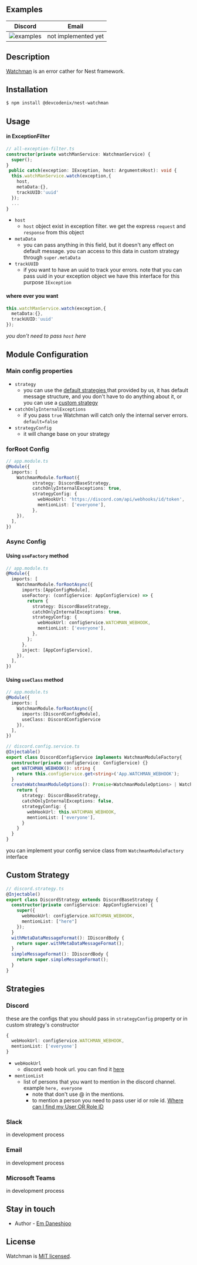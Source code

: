 [//]: # (TODO update readme)
## Examples
| Discord                                    | Email                |
|--------------------------------------------|----------------------|
| ![examples](resources/discord-example.png) | not implemented  yet |

## Description

[Watchman](https://github.com/devcodenix/nest-watchman) is an error cather for Nest framework.

## Installation

```bash
$ npm install @devcodenix/nest-watchman
```
## Usage
#### in ExceptionFilter 
```ts
// all-exception-filter.ts 
constructor(private watchManService: WatchmanService) {
  super();
}
 public catch(exception: IException, host: ArgumentsHost): void {
  this.watchManService.watch(exception,{
    host,
    metaData:{},
    trackUUID:'uuid'
  });
  ...
}
```
- `host` 
  - `host` object exist in exception filter. we get the express `request` and `response` from this object
- `metaData`
  - you can pass anything in this field, but it doesn't any effect on default message. you can access to this data in custom strategy through `super.metaData`
- `trackUUID`
  - if you want to have an uuid to track your errors. note that you can pass uuid in your exception object we have this interface for this purpose `IException` 
#### where ever you want
```ts
this.watchManService.watch(exception,{
  metaData:{},
  trackUUID:'uuid'
});
```
_you don't need to pass `host` here_
## Module Configuration
### Main config properties
- `strategy`
    - you can use the [ default strategies ](#strategies) that provided by us, it has default message structure, and you don't have to do anything about it, or you can use a [custom strategy](#custom-strategy)
- `catchOnlyInternalExceptions`
    - if you pass `true` Watchman will catch only the internal server errors. `default=false`
- `strategyConfig`
    - it will change base on your strategy
### forRoot Config
```ts
// app.module.ts
@Module({
  imports: [
    WatchmanModule.forRoot({
          strategy: DiscordBaseStrategy,
          catchOnlyInternalExceptions: true,
          strategyConfig: {
            webHookUrl: 'https://discord.com/api/webhooks/id/token',
            mentionList: ['everyone'],
          },
    }),
  ],
})
```
### Async Config
#### Using `useFactory` method
```ts
// app.module.ts
@Module({
  imports: [
    WatchmanModule.forRootAsync({
      imports:[AppConfigModule],
      useFactory: (configService: AppConfigService) => {
        return {
          strategy: DiscordBaseStrategy,
          catchOnlyInternalExceptions: true,
          strategyConfig: {
            webHookUrl: configService.WATCHMAN_WEBHOOK,
            mentionList: ['everyone'],
          },
        };
      },
      inject: [AppConfigService],
    }),
  ],
})
```
#### Using `useClass` method
```ts
// app.module.ts
@Module({
  imports: [
    WatchmanModule.forRootAsync({
      imports:[DiscordConfigModule],
      useClass: DiscordConfigService
    }),
  ],
})

// discord.config.service.ts
@Injectable()
export class DiscordConfigService implements WatchmanModuleFactory{
  constructor(private configService: ConfigService) {}
  get WATCHMAN_WEBHOOK(): string {
    return this.configService.get<string>('App.WATCHMAN_WEBHOOK');
  }
  createWatchmanModuleOptions(): Promise<WatchmanModuleOptions> | WatchmanModuleOptions {
    return {
      strategy: DiscordBaseStrategy,
      catchOnlyInternalExceptions: false,
      strategyConfig: {
        webHookUrl: this.WATCHMAN_WEBHOOK,
        mentionList: ['everyone'],
      }
    }
  }
}
```
you can implement your config service class from `WatchmanModuleFactory` interface


## Custom Strategy
```ts
// discord.strategy.ts
@Injectable()
export class DiscordStrategy extends DiscordBaseStrategy {
  constructor(private configService: AppConfigService) {
    super({
      webHookUrl: configService.WATCHMAN_WEBHOOK,
      mentionList: ["here"]
    });
  }
  withMetaDataMessageFormat(): IDiscordBody {
    return super.withMetaDataMessageFormat();
  }
  simpleMessageFormat(): IDiscordBody {
    return super.simpleMessageFormat();
  }
}
```

## Strategies
### Discord

these are the configs that you should pass in `strategyConfig` property or in custom strategy's constructor
```ts
{
  webHookUrl: configService.WATCHMAN_WEBHOOK,
  mentionList: ['everyone']
}
```
- `webHookUrl`
  - discord web hook url. you can find it [here](https://support.discord.com/hc/en-us/articles/228383668-Intro-to-Webhooks)
- `mentionList`
  - list of persons that you want to mention in the discord channel. example `here, everyone`
    - note that don't use @ in the mentions.  
    -  to mention a person you need to pass user id or role id. [Where can I find my User OR Role ID](https://support.discord.com/hc/en-us/articles/206346498-Where-can-I-find-my-User-Server-Message-ID-) 
### Slack
in development process
### Email
in development process
### Microsoft Teams
in development process



## Stay in touch

- Author - [Em Daneshjoo]()

## License

Watchman is [MIT licensed](LICENSE).
